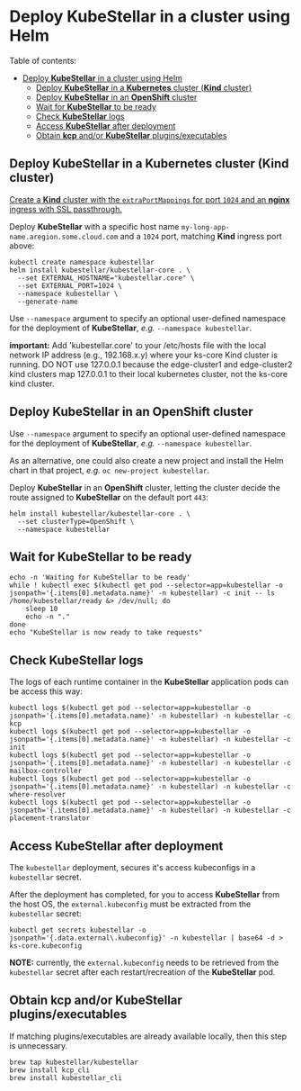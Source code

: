 # Deploy **KubeStellar** in a cluster using Helm

Table of contents:

- [Deploy **KubeStellar** in a cluster using Helm](#deploy-kubestellar-in-a-cluster-using-helm)
  - [Deploy **KubeStellar** in a **Kubernetes** cluster (**Kind** cluster)](#deploy-kubestellar-in-a-kubernetes-cluster-kind-cluster)
  - [Deploy **KubeStellar** in an **OpenShift** cluster](#deploy-kubestellar-in-an-openshift-cluster)
  - [Wait for **KubeStellar** to be ready](#wait-for-kubestellar-to-be-ready)
  - [Check **KubeStellar** logs](#check-kubestellar-logs)
  - [Access **KubeStellar** after deployment](#access-kubestellar-after-deployment)
  - [Obtain **kcp** and/or **KubeStellar** plugins/executables](#obtain-kcp-andor-kubestellar-pluginsexecutables)

## Deploy **KubeStellar** in a **Kubernetes** cluster (**Kind** cluster)

[Create a **Kind** cluster with the `extraPortMappings` for port `1024` and an **nginx** ingress with SSL passthrough.](https://docs.kubestellar.io/main/Coding%20Milestones/PoC2023q1/environments/dev-env/#hosting-kubestellar-in-a-kind-cluster)

Deploy **KubeStellar** with a specific host name `my-long-app-name.aregion.some.cloud.com` and a `1024` port, matching **Kind** ingress port above:

```shell
kubectl create namespace kubestellar
helm install kubestellar/kubestellar-core . \
  --set EXTERNAL_HOSTNAME="kubestellar.core" \
  --set EXTERNAL_PORT=1024 \
  --namespace kubestellar \
  --generate-name
```

Use `--namespace` argument to specify an optional user-defined namespace for the deployment of **KubeStellar**, *e.g.* `--namespace kubestellar`.

**important:** Add 'kubestellar.core' to your /etc/hosts file with the local network IP address (e.g., 192.168.x.y) where your ks-core Kind cluster is running. DO NOT use 127.0.0.1 because the edge-cluster1 and edge-cluster2 kind clusters map 127.0.0.1 to their local kubernetes cluster, not the ks-core kind cluster.

## Deploy **KubeStellar** in an **OpenShift** cluster

Use `--namespace` argument to specify an optional user-defined namespace for the deployment of **KubeStellar**, *e.g.* `--namespace kubestellar`.

As an alternative, one could also create a new project and install the Helm chart in that project, *e.g.* `oc new-project kubestellar`.

Deploy **KubeStellar** in an **OpenShift** cluster, letting the cluster decide the route assigned to **KubeStellar** on the default port `443`:

```shell
helm install kubestellar/kubestellar-core . \
  --set clusterType=OpenShift \
  --namespace kubestellar
```

## Wait for **KubeStellar** to be ready

```shell
echo -n 'Waiting for KubeStellar to be ready'
while ! kubectl exec $(kubectl get pod --selector=app=kubestellar -o jsonpath='{.items[0].metadata.name}' -n kubestellar) -c init -- ls /home/kubestellar/ready &> /dev/null; do
    sleep 10
    echo -n "."
done
echo "KubeStellar is now ready to take requests"
```

## Check **KubeStellar** logs
<!--check-log-start-->
The logs of each runtime container in the **KubeStellar** application pods can be access this way:

```shell
kubectl logs $(kubectl get pod --selector=app=kubestellar -o jsonpath='{.items[0].metadata.name}' -n kubestellar) -n kubestellar -c kcp
kubectl logs $(kubectl get pod --selector=app=kubestellar -o jsonpath='{.items[0].metadata.name}' -n kubestellar) -n kubestellar -c init
kubectl logs $(kubectl get pod --selector=app=kubestellar -o jsonpath='{.items[0].metadata.name}' -n kubestellar) -n kubestellar -c mailbox-controller
kubectl logs $(kubectl get pod --selector=app=kubestellar -o jsonpath='{.items[0].metadata.name}' -n kubestellar) -n kubestellar -c where-resolver
kubectl logs $(kubectl get pod --selector=app=kubestellar -o jsonpath='{.items[0].metadata.name}' -n kubestellar) -n kubestellar -c placement-translator
```
<!--check-log-end-->
## Access **KubeStellar** after deployment

The `kubestellar` deployment, secures it's access kubeconfigs in a `kubestellar` secret.

After the deployment has completed, for you to access **KubeStellar** from the host OS, the `external.kubeconfig` must be extracted from the `kubestellar` secret:

```shell
kubectl get secrets kubestellar -o jsonpath='{.data.external\.kubeconfig}' -n kubestellar | base64 -d > ks-core.kubeconfig
```

**NOTE:** currently, the `external.kubeconfig` needs to be retrieved from the `kubestellar` secret after each restart/recreation of the **KubeStellar** pod.

## Obtain **kcp** and/or **KubeStellar** plugins/executables

If matching plugins/executables are already available locally, then this step is unnecessary.

```
brew tap kubestellar/kubestellar
brew install kcp_cli
brew install kubestellar_cli
```
